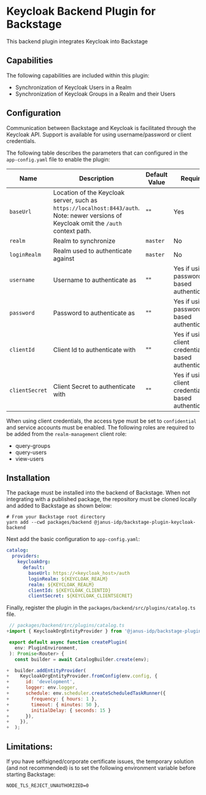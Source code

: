 # Keycloak Backend Plugin for Backstage

This backend plugin integrates Keycloak into Backstage

## Capabilities

The following capabilities are included within this plugin:

- Synchronization of Keycloak Users in a Realm
- Synchronization of Keycloak Groups in a Realm and their Users

## Configuration

Communication between Backstage and Keycloak is facilitated through the Keycloak API. Support is available for using username/password or client credentials.

The following table describes the parameters that can configured in the `app-config.yaml` file to enable the plugin:

| Name           | Description                                                                                                                             | Default Value | Required                                             |
| -------------- | --------------------------------------------------------------------------------------------------------------------------------------- | ------------- | ---------------------------------------------------- |
| `baseUrl`      | Location of the Keycloak server, such as `https://localhost:8443/auth`. Note: newer versions of Keycloak omit the `/auth` context path. | ""            | Yes                                                  |
| `realm`        | Realm to synchronize                                                                                                                    | `master`      | No                                                   |
| `loginRealm`   | Realm used to authenticate against                                                                                                      | `master`      | No                                                   |
| `username`     | Username to authenticate as                                                                                                             | ""            | Yes if using password based authentication           |
| `password`     | Password to authenticate as                                                                                                             | ""            | Yes if using password based authentication           |
| `clientId`     | Client Id to authenticate with                                                                                                          | ""            | Yes if using client credentials based authentication |
| `clientSecret` | Client Secret to authenticate with                                                                                                      | ""            | Yes if using client credentials based authentication |

When using client credentials, the access type must be set to `confidential` and service accounts must be enabled. The following roles are required to be added from the `realm-management` client role:

- query-groups
- query-users
- view-users

## Installation

The package must be installed into the backend of Backstage. When not integrating with a published package, the repository must be cloned locally and added to Backstage as shown below:

```shell
# From your Backstage root directory
yarn add --cwd packages/backend @janus-idp/backstage-plugin-keycloak-backend
```

Next add the basic configuration to `app-config.yaml`:

```yaml
catalog:
  providers:
    keycloakOrg:
      default:
        baseUrl: https://<keycloak_host>/auth
        loginRealm: ${KEYCLOAK_REALM}
        realm: ${KEYCLOAK_REALM}
        clientId: ${KEYCLOAK_CLIENTID}
        clientSecret: ${KEYCLOAK_CLIENTSECRET}
```

Finally, register the plugin in the `packages/backend/src/plugins/catalog.ts` file.

```javascript
 // packages/backend/src/plugins/catalog.ts
+import { KeycloakOrgEntityProvider } from '@janus-idp/backstage-plugin-keycloak-backend';

 export default async function createPlugin(
   env: PluginEnvironment,
 ): Promise<Router> {
   const builder = await CatalogBuilder.create(env);

+  builder.addEntityProvider(
+    KeycloakOrgEntityProvider.fromConfig(env.config, {
+      id: 'development',
+      logger: env.logger,
+      schedule: env.scheduler.createScheduledTaskRunner({
+        frequency: { hours: 1 },
+        timeout: { minutes: 50 },
+        initialDelay: { seconds: 15 }
+      }),
+    }),
+  );
```

## Limitations:

If you have selfsigned/corporate certificate issues, the temporary solution (and not recommended) is to set the following environment variable before starting Backstage:

`NODE_TLS_REJECT_UNAUTHORIZED=0`
